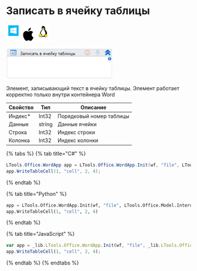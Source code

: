 # Записать в ячейку таблицы

![](<../../../.gitbook/assets/image (100) (1) (1) (1) (1) (1) (239).png>)

![](<../../../.gitbook/assets/image (28).png>)

Элемент, записывающий текст в ячейку таблицы. Элемент работает корректно только внутри контейнера Word

| Свойство | Тип    | Описание                 |
| -------- | ------ | ------------------------ |
| Индекс\* | Int32  | Порядковый номер таблицы |
| Данные   | string | Данные ячейки            |
| Строка   | Int32  | Индекс строки            |
| Колонка  | Int32  | Индекс колонки           |

{% tabs %}
{% tab title="C#" %}
```csharp
LTools.Office.WordApp app = LTools.Office.WordApp.Init(wf, "file", LTools.Office.Model.InteropTypes.DX);
app.WriteTableCell(1, "cell", 2, 4);
```
{% endtab %}

{% tab title="Python" %}
```python
app = LTools.Office.WordApp.Init(wf, "file", LTools.Office.Model.InteropTypes.DX)
app.WriteTableCell(1, "cell", 2, 4)
```
{% endtab %}

{% tab title="JavaScript" %}
```javascript
var app = _lib.LTools.Office.WordApp.Init(wf, "file", _lib.LTools.Office.Model.InteropTypes.DX);
app.WriteTableCell(1, "cell", 2, 4);
```
{% endtab %}
{% endtabs %}
